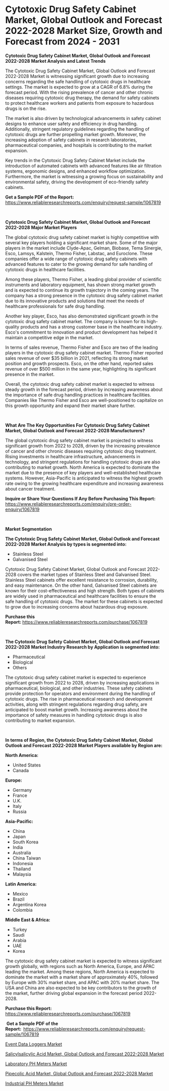 <p><h1>Cytotoxic Drug Safety Cabinet Market, Global Outlook and Forecast 2022-2028 Market Size, Growth and Forecast from 2024 - 2031</h1></p><p><strong>Cytotoxic Drug Safety Cabinet Market, Global Outlook and Forecast 2022-2028 Market Analysis and Latest Trends</strong></p>
<p><p>The Cytotoxic Drug Safety Cabinet Market, Global Outlook and Forecast 2022-2028 Market is witnessing significant growth due to increasing concerns regarding the safe handling of cytotoxic drugs in healthcare settings. The market is expected to grow at a CAGR of 6.8% during the forecast period. With the rising prevalence of cancer and other chronic diseases requiring cytotoxic drug therapy, the demand for safety cabinets to protect healthcare workers and patients from exposure to hazardous drugs is on the rise.</p><p>The market is also driven by technological advancements in safety cabinet designs to enhance user safety and efficiency in drug handling. Additionally, stringent regulatory guidelines regarding the handling of cytotoxic drugs are further propelling market growth. Moreover, the increasing adoption of safety cabinets in research laboratories, pharmaceutical companies, and hospitals is contributing to the market expansion.</p><p>Key trends in the Cytotoxic Drug Safety Cabinet Market include the introduction of automated cabinets with advanced features like air filtration systems, ergonomic designs, and enhanced workflow optimization. Furthermore, the market is witnessing a growing focus on sustainability and environmental safety, driving the development of eco-friendly safety cabinets.</p></p>
<p><strong>Get a Sample PDF of the Report:&nbsp;</strong> <a href="https://www.reliableresearchreports.com/enquiry/request-sample/1067819">https://www.reliableresearchreports.com/enquiry/request-sample/1067819</a></p>
<p>&nbsp;</p>
<p><strong>Cytotoxic Drug Safety Cabinet Market, Global Outlook and Forecast 2022-2028 Major Market Players</strong></p>
<p><p>The global cytotoxic drug safety cabinet market is highly competitive with several key players holding a significant market share. Some of the major players in the market include Clyde-Apac, Gelman, Biobase, Tema Sinergie, Esco, Lamsys, Kalstein, Thermo Fisher, Labstac, and Euroclone. These companies offer a wide range of cytotoxic drug safety cabinets with advanced features to cater to the growing demand for safe handling of cytotoxic drugs in healthcare facilities.</p><p>Among these players, Thermo Fisher, a leading global provider of scientific instruments and laboratory equipment, has shown strong market growth and is expected to continue its growth trajectory in the coming years. The company has a strong presence in the cytotoxic drug safety cabinet market due to its innovative products and solutions that meet the needs of healthcare professionals for safe drug handling.</p><p>Another key player, Esco, has also demonstrated significant growth in the cytotoxic drug safety cabinet market. The company is known for its high-quality products and has a strong customer base in the healthcare industry. Esco's commitment to innovation and product development has helped it maintain a competitive edge in the market.</p><p>In terms of sales revenue, Thermo Fisher and Esco are two of the leading players in the cytotoxic drug safety cabinet market. Thermo Fisher reported sales revenue of over $35 billion in 2021, reflecting its strong market position and growth prospects. Esco, on the other hand, reported sales revenue of over $500 million in the same year, highlighting its significant presence in the market.</p><p>Overall, the cytotoxic drug safety cabinet market is expected to witness steady growth in the forecast period, driven by increasing awareness about the importance of safe drug handling practices in healthcare facilities. Companies like Thermo Fisher and Esco are well-positioned to capitalize on this growth opportunity and expand their market share further.</p></p>
<p>&nbsp;</p>
<p><strong>What Are The Key Opportunities For Cytotoxic Drug Safety Cabinet Market, Global Outlook and Forecast 2022-2028 Manufacturers?</strong></p>
<p><p>The global cytotoxic drug safety cabinet market is projected to witness significant growth from 2022 to 2028, driven by the increasing prevalence of cancer and other chronic diseases requiring cytotoxic drug treatment. Rising investments in healthcare infrastructure, advancements in technology, and stringent regulations for handling cytotoxic drugs are also contributing to market growth. North America is expected to dominate the market due to the presence of key players and well-established healthcare systems. However, Asia-Pacific is anticipated to witness the highest growth rate owing to the growing healthcare expenditure and increasing awareness about cancer treatment.</p></p>
<p><strong>Inquire or Share Your Questions If Any Before Purchasing This Report:</strong> <a href="https://www.reliableresearchreports.com/enquiry/pre-order-enquiry/1067819">https://www.reliableresearchreports.com/enquiry/pre-order-enquiry/1067819</a></p>
<p>&nbsp;</p>
<p><strong>Market Segmentation</strong></p>
<p><strong>The Cytotoxic Drug Safety Cabinet Market, Global Outlook and Forecast 2022-2028 Market Analysis by types is segmented into:</strong></p>
<p><ul><li>Stainless Steel</li><li>Galvanised Steel</li></ul></p>
<p><p>Cytotoxic Drug Safety Cabinet Market, Global Outlook and Forecast 2022-2028 covers the market types of Stainless Steel and Galvanised Steel. Stainless Steel cabinets offer excellent resistance to corrosion, durability, and easy maintenance. On the other hand, Galvanised Steel cabinets are known for their cost-effectiveness and high strength. Both types of cabinets are widely used in pharmaceutical and healthcare facilities to ensure the safe handling of cytotoxic drugs. The market for these cabinets is expected to grow due to increasing concerns about hazardous drug exposure.</p></p>
<p><strong>Purchase this Report:&nbsp;</strong><a href="https://www.reliableresearchreports.com/purchase/1067819">https://www.reliableresearchreports.com/purchase/1067819</a></p>
<p>&nbsp;</p>
<p><strong>The Cytotoxic Drug Safety Cabinet Market, Global Outlook and Forecast 2022-2028 Market Industry Research by Application is segmented into:</strong></p>
<p><ul><li>Pharmaceutical</li><li>Biological</li><li>Others</li></ul></p>
<p><p>The cytotoxic drug safety cabinet market is expected to experience significant growth from 2022 to 2028, driven by increasing applications in pharmaceutical, biological, and other industries. These safety cabinets provide protection for operators and environment during the handling of cytotoxic drugs. The rise in pharmaceutical research and development activities, along with stringent regulations regarding drug safety, are anticipated to boost market growth. Increasing awareness about the importance of safety measures in handling cytotoxic drugs is also contributing to market expansion.</p></p>
<p>&nbsp;</p>
<p><strong>In terms of Region, the Cytotoxic Drug Safety Cabinet Market, Global Outlook and Forecast 2022-2028 Market Players available by Region are:</strong></p>
<p>
    <p> <strong> North America: </strong>
        <ul>
            <li>United States</li>
            <li>Canada</li>
        </ul>
        </p> 
    <p> <strong> Europe: </strong>
        <ul>
            <li>Germany</li>
            <li>France</li>
            <li>U.K.</li>
            <li>Italy</li>
            <li>Russia</li>
        </ul>
        </p> 
    <p> <strong> Asia-Pacific: </strong>
        <ul>
            <li>China</li>
            <li>Japan</li>
            <li>South Korea</li>
            <li>India</li>
            <li>Australia</li>
            <li>China Taiwan</li>
            <li>Indonesia</li>
            <li>Thailand</li>
            <li>Malaysia</li>
        </ul>
        </p> 
    <p> <strong> Latin America: </strong>
        <ul>
            <li>Mexico</li>
            <li>Brazil</li>
            <li>Argentina Korea</li>
            <li>Colombia</li>
        </ul>
        </p> 
    <p> <strong> Middle East & Africa: </strong>
        <ul>
            <li>Turkey</li>
            <li>Saudi</li>
            <li>Arabia</li>
            <li>UAE</li>
            <li>Korea</li>
        </ul>
    </p>
    </p>
<p><p>The cytotoxic drug safety cabinet market is expected to witness significant growth globally, with regions such as North America, Europe, and APAC leading the market. Among these regions, North America is expected to dominate the market with a market share of approximately 40%, followed by Europe with 30% market share, and APAC with 20% market share. The USA and China are also expected to be key contributors to the growth of the market, further driving global expansion in the forecast period 2022-2028.</p></p>
<p><strong>Purchase this Report: </strong><a href="https://www.reliableresearchreports.com/purchase/1067819">https://www.reliableresearchreports.com/purchase/1067819</a></p>
<p>&nbsp;<strong>Get a Sample PDF of the Report:&nbsp;&nbsp;</strong><a href="https://www.reliableresearchreports.com/enquiry/request-sample/1067819">https://www.reliableresearchreports.com/enquiry/request-sample/1067819</a></p>
<p><strong></strong></p>
<p><p><a href="https://medium.com/@joshuabaker550/event-data-loggers-market-insights-into-market-cagr-market-trends-and-growth-strategies-654e79b136c7">Event Data Loggers Market</a></p><p><a href="https://github.com/edytherolanlouisejk1miz0wig/Market-Research-Report-List-1/blob/main/salicylsalicylic-acid-market-global-outlook-and-forecast-2022-2028-market.md">Salicylsalicylic Acid Market, Global Outlook and Forecast 2022-2028 Market</a></p><p><a href="https://medium.com/@peggiemertz/laboratory-ph-meters-market-insight-market-trends-growth-forecasted-from-2024-to-2031-014a2a67ced2">Laboratory PH Meters Market</a></p><p><a href="https://github.com/RoccoManning/Market-Research-Report-List-3/blob/main/pipecolic-acid-market-global-outlook-and-forecast-2022-2028-market.md">Pipecolic Acid Market, Global Outlook and Forecast 2022-2028 Market</a></p><p><a href="https://medium.com/@peggiemertz/industrial-ph-meters-market-report-reveals-the-latest-trends-and-growth-opportunities-of-this-b2ffe596f16e">Industrial PH Meters Market</a></p></p>